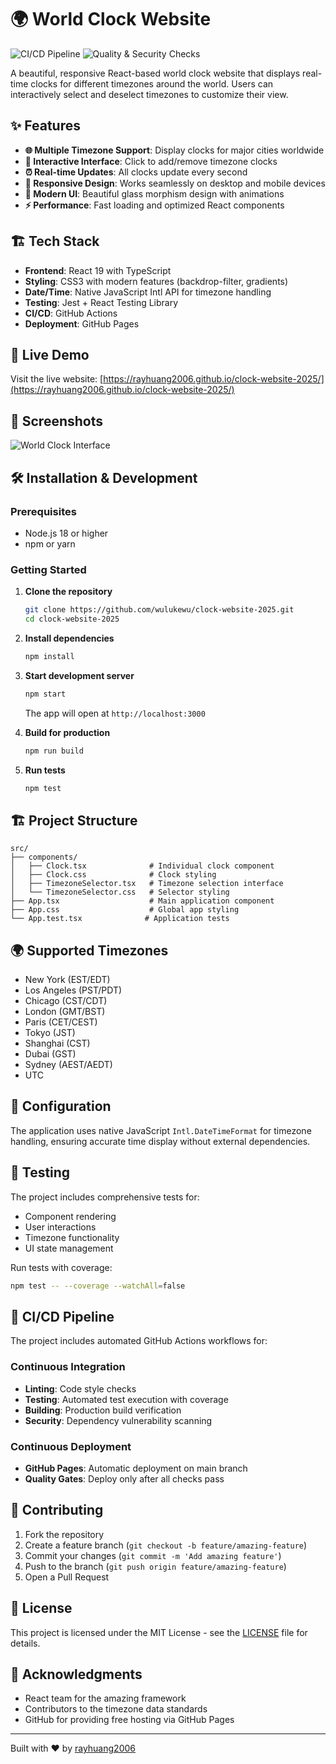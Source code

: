 # 🌍 World Clock Website


![CI/CD Pipeline](https://github.com/rayhuang2006/clock-website-2025/actions/workflows/ci-cd.yml/badge.svg)
![Quality & Security Checks](https://github.com/rayhuang2006/clock-website-2025/actions/workflows/quality.yml/badge.svg)

A beautiful, responsive React-based world clock website that displays real-time clocks for different timezones around the world. Users can interactively select and deselect timezones to customize their view.

## ✨ Features

- **🌐 Multiple Timezone Support**: Display clocks for major cities worldwide
- **🎨 Interactive Interface**: Click to add/remove timezone clocks
- **⏰ Real-time Updates**: All clocks update every second
- **📱 Responsive Design**: Works seamlessly on desktop and mobile devices
- **🎯 Modern UI**: Beautiful glass morphism design with animations
- **⚡ Performance**: Fast loading and optimized React components

## 🏗️ Tech Stack

- **Frontend**: React 19 with TypeScript
- **Styling**: CSS3 with modern features (backdrop-filter, gradients)
- **Date/Time**: Native JavaScript Intl API for timezone handling
- **Testing**: Jest + React Testing Library
- **CI/CD**: GitHub Actions
- **Deployment**: GitHub Pages

## 🚀 Live Demo

Visit the live website: [https://rayhuang2006.github.io/clock-website-2025/](https://rayhuang2006.github.io/clock-website-2025/)

## 📱 Screenshots

![World Clock Interface](https://github.com/user-attachments/assets/a979f392-19e8-4b39-89cc-47aea868a42e)

## 🛠️ Installation & Development

### Prerequisites
- Node.js 18 or higher
- npm or yarn

### Getting Started

1. **Clone the repository**
   ```bash
   git clone https://github.com/wulukewu/clock-website-2025.git
   cd clock-website-2025
   ```

2. **Install dependencies**
   ```bash
   npm install
   ```

3. **Start development server**
   ```bash
   npm start
   ```
   The app will open at `http://localhost:3000`

4. **Build for production**
   ```bash
   npm run build
   ```

5. **Run tests**
   ```bash
   npm test
   ```

## 🏗️ Project Structure

```
src/
├── components/
│   ├── Clock.tsx              # Individual clock component
│   ├── Clock.css              # Clock styling
│   ├── TimezoneSelector.tsx   # Timezone selection interface
│   └── TimezoneSelector.css   # Selector styling
├── App.tsx                    # Main application component
├── App.css                    # Global app styling
└── App.test.tsx              # Application tests
```

## 🌍 Supported Timezones

- New York (EST/EDT)
- Los Angeles (PST/PDT)
- Chicago (CST/CDT)
- London (GMT/BST)
- Paris (CET/CEST)
- Tokyo (JST)
- Shanghai (CST)
- Dubai (GST)
- Sydney (AEST/AEDT)
- UTC

## 🔧 Configuration

The application uses native JavaScript `Intl.DateTimeFormat` for timezone handling, ensuring accurate time display without external dependencies.

## 🧪 Testing

The project includes comprehensive tests for:
- Component rendering
- User interactions
- Timezone functionality
- UI state management

Run tests with coverage:
```bash
npm test -- --coverage --watchAll=false
```

## 🚀 CI/CD Pipeline

The project includes automated GitHub Actions workflows for:

### Continuous Integration
- **Linting**: Code style checks
- **Testing**: Automated test execution with coverage
- **Building**: Production build verification
- **Security**: Dependency vulnerability scanning

### Continuous Deployment
- **GitHub Pages**: Automatic deployment on main branch
- **Quality Gates**: Deploy only after all checks pass

## 🤝 Contributing

1. Fork the repository
2. Create a feature branch (`git checkout -b feature/amazing-feature`)
3. Commit your changes (`git commit -m 'Add amazing feature'`)
4. Push to the branch (`git push origin feature/amazing-feature`)
5. Open a Pull Request

## 📄 License

This project is licensed under the MIT License - see the [LICENSE](LICENSE) file for details.

## 🙏 Acknowledgments

- React team for the amazing framework
- Contributors to the timezone data standards
- GitHub for providing free hosting via GitHub Pages

---

Built with ❤️ by [rayhuang2006](https://github.com/rayhuang2006)
